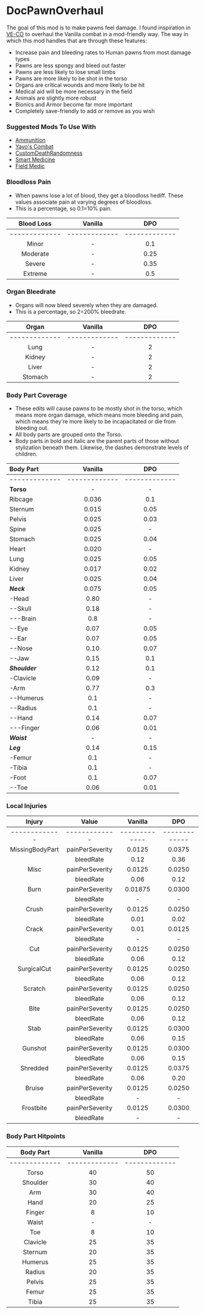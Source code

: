 # DocPawnOverhaul

The goal of this mod is to make pawns feel damage. I found inspiration in [VE-CO](https://ludeon.com/forums/index.php?topic=30799.0) to overhaul the Vanilla combat in a mod-friendly way. The way in which this mod handles that are through these features:
- Increase pain and bleeding rates to Human pawns from most damage types
- Pawns are less spongy and bleed out faster
- Pawns are less likely to lose small limbs
- Pawns are more likely to be shot in the torso
- Organs are critical wounds and more likely to be hit
- Medical aid will be more necessary in the field
- Animals are slightly more robust
- Bionics and Armor become far more important
- Completely save-friendly to add or remove as you wish

### Suggested Mods To Use With

- [Ammunition](https://steamcommunity.com/sharedfiles/filedetails/?id=1892397131)
- [Yayo's Combat](https://steamcommunity.com/sharedfiles/filedetails/?id=1747929243)
- [CustomDeathRandomness](https://steamcommunity.com/sharedfiles/filedetails/?id=1464742390)
- [Smart Medicine](https://steamcommunity.com/sharedfiles/filedetails/?id=1309994319)
- [Field Medic](https://steamcommunity.com/sharedfiles/filedetails/?id=1541287769)

### Bloodloss Pain
- When pawns lose a lot of blood, they get a bloodloss hediff. These values associate pain at varying degrees of bloodloss.
- This is a percentage, so 0.1=10% pain.

| **Blood Loss** | **Vanilla** | **DPO** |
| :-------------: | :-------------: | :-------------: |
| ------------- | ------------- | ------------- |
| Minor | - | 0.1 |
| Moderate | - | 0.25 |
| Severe | - | 0.35 |
| Extreme | - | 0.5 |

### Organ Bleedrate
- Organs will now bleed severely when they are damaged.
- This is a percentage, so 2=200% bleedrate.

| **Organ** | **Vanilla** | **DPO** |
| :-------------: | :-------------: | :-------------: |
| ------------- | ------------- | ------------- |
| Lung | - | 2 |
| Kidney | - | 2 |
| Liver | - | 2 |
| Stomach | - | 2 |

### Body Part Coverage
- These edits will cause pawns to be mostly shot in the torso, which means more organ damage, which means more bleeding and pain, which means they're more likely to be incapacitated or die from bleeding out.
- All body parts are grouped onto the Torso.
- Body parts in bold and italic are the parent parts of those without stylization beneath them. Likewise, the dashes demonstrate levels of children.


| **Body Part** | **Vanilla** | **DPO** |
| :------------- | :-------------: | :-------------: |
| ------------- | ------------- | ------------- |
| **Torso** | - | - |
| Ribcage | 0.036 | 0.1 |
| Sternum | 0.015 | 0.05 |
| Pelvis | 0.025 | 0.03 |
| Spine | 0.025 | - |
| Stomach | 0.025 | 0.04 |
| Heart | 0.020 | - |
| Lung | 0.025 | 0.05 |
| Kidney | 0.017 | 0.02 |
| Liver | 0.025 | 0.04 |
| ***Neck*** | 0.075 | 0.05 |
| -Head | 0.80 | - |
| --Skull | 0.18 | - |
| ---Brain | 0.8 | - |
| --Eye | 0.07 | 0.05 |
| --Ear | 0.07 | 0.05 |
| --Nose | 0.10 | 0.07 |
| --Jaw | 0.15 | 0.1 |
| ***Shoulder*** | 0.12 | 0.1 |
| -Clavicle | 0.09 | - |
| -Arm | 0.77 | 0.3 |
| --Humerus | 0.1 | - |
| --Radius | 0.1 | - |
| --Hand | 0.14 | 0.07 |
| ---Finger | 0.06 | 0.01 |
| ***Waist*** | - | - |
| ***Leg*** | 0.14 | 0.15 |
| -Femur | 0.1 | - |
| -Tibia | 0.1 | - |
| -Foot | 0.1 | 0.07 |
| --Toe | 0.06 | 0.01 |

### Local Injuries

| **Injury** | **Value** | **Vanilla** | **DPO** |
| :-------------: | :-------------: | :-------------: | :-------------: |
| ------------- | ------------- | ------------- | ------------- |
| MissingBodyPart | painPerSeverity | 0.0125 | 0.0375 |
|  | bleedRate | 0.12 | 0.36 |
| Misc | painPerSeverity | 0.0125 | 0.0250 |
|  | bleedRate | 0.06 | 0.12 |
| Burn | painPerSeverity | 0.01875 | 0.0300 |
|  | bleedRate | - | - |
| Crush | painPerSeverity | 0.0125 | 0.0250 |
|  | bleedRate | 0.01 | 0.02 |
| Crack | painPerSeverity | 0.01 | 0.0125 |
|  | bleedRate | - | - |
| Cut | painPerSeverity | 0.0125 | 0.0250 |
|  | bleedRate | 0.06 | 0.12 |
| SurgicalCut | painPerSeverity | 0.0125 | 0.0250 |
|  | bleedRate | 0.06 | 0.12 |
| Scratch | painPerSeverity | 0.0125 | 0.0250 |
|  | bleedRate | 0.06 | 0.12 |
| Bite | painPerSeverity | 0.0125 | 0.0250 |
|  | bleedRate | 0.06 | 0.12 |
| Stab | painPerSeverity | 0.0125 | 0.0300 |
|  | bleedRate | 0.06 | 0.15 |
| Gunshot | painPerSeverity | 0.0125 | 0.0300 |
|  | bleedRate | 0.06 | 0.15 |
| Shredded | painPerSeverity | 0.0125 | 0.0375 |
|  | bleedRate | 0.06 | 0.20 |
| Bruise | painPerSeverity | 0.0125 | 0.0250 |
|  | bleedRate | - | - |
| Frostbite | painPerSeverity | 0.0125 | 0.0300 |
|  | bleedRate | - | - |

### Body Part Hitpoints

| **Body Part** | **Vanilla** | **DPO** |
| :-------------: | :-------------: | :-------------: |
| ------------- | ------------- | ------------- |
| Torso | 40 | 50 |
| Shoulder | 30 | 40 |
| Arm | 30 | 40 |
| Hand | 20 | 25 |
| Finger | 8 | 10 |
| Waist | - | - |
| Toe | 8 | 10 |
| Clavicle | 25 | 35 |
| Sternum | 20 | 35 |
| Humerus | 25 | 35 |
| Radius | 20 | 35 |
| Pelvis | 25 | 35 |
| Femur | 25 | 35 |
| Tibia | 25 | 35 |
